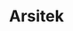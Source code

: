 ---
title : Arsitek
linkurl: https://kutt.it/pl2oDw
fitur: aspekpajak
category: aspekpajak
createdTime : 23/01/2020
modifiedTime : 23/01/2020
topik: Versi Ringan
img: architect.png
---